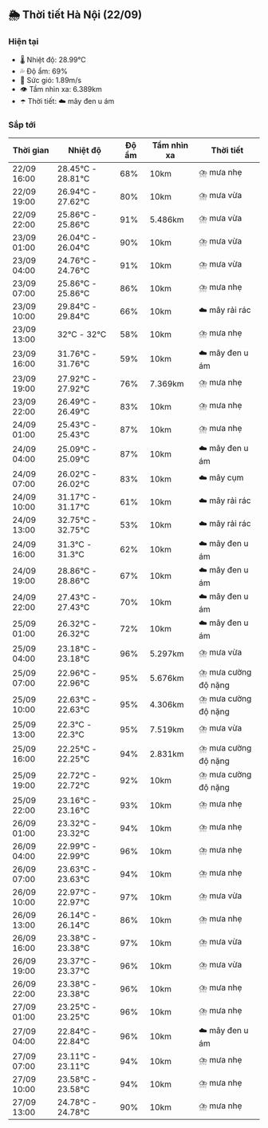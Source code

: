 ## 🌦️ Thời tiết Hà Nội (22/09)

### Hiện tại

- 🌡️ Nhiệt độ: 28.99℃
- 💦 Độ ẩm: 69%
- 💨 Sức gió: 1.89m/s
- 👁️ Tầm nhìn xa: 6.389km
- ☂️ Thời tiết: ☁️ mây đen u ám

### Sắp tới

| Thời gian | Nhiệt độ | Độ ẩm | Tầm nhìn xa | Thời tiết |
| --- | --- | --- | --- | --- |
| 22/09 16:00 | 28.45℃ - 28.81℃ | 68% | 10km | ⛈️ mưa nhẹ |
| 22/09 19:00 | 26.94℃ - 27.62℃ | 80% | 10km | ⛈️ mưa vừa |
| 22/09 22:00 | 25.86℃ - 25.86℃ | 91% | 5.486km | ⛈️ mưa vừa |
| 23/09 01:00 | 26.04℃ - 26.04℃ | 90% | 10km | ⛈️ mưa vừa |
| 23/09 04:00 | 24.76℃ - 24.76℃ | 91% | 10km | ⛈️ mưa vừa |
| 23/09 07:00 | 25.86℃ - 25.86℃ | 86% | 10km | ⛈️ mưa nhẹ |
| 23/09 10:00 | 29.84℃ - 29.84℃ | 66% | 10km | ☁️ mây rải rác |
| 23/09 13:00 | 32℃ - 32℃ | 58% | 10km | ⛈️ mưa nhẹ |
| 23/09 16:00 | 31.76℃ - 31.76℃ | 59% | 10km | ☁️ mây đen u ám |
| 23/09 19:00 | 27.92℃ - 27.92℃ | 76% | 7.369km | ⛈️ mưa nhẹ |
| 23/09 22:00 | 26.49℃ - 26.49℃ | 83% | 10km | ⛈️ mưa nhẹ |
| 24/09 01:00 | 25.43℃ - 25.43℃ | 87% | 10km | ⛈️ mưa nhẹ |
| 24/09 04:00 | 25.09℃ - 25.09℃ | 87% | 10km | ☁️ mây đen u ám |
| 24/09 07:00 | 26.02℃ - 26.02℃ | 83% | 10km | ☁️ mây cụm |
| 24/09 10:00 | 31.17℃ - 31.17℃ | 61% | 10km | ☁️ mây rải rác |
| 24/09 13:00 | 32.75℃ - 32.75℃ | 53% | 10km | ☁️ mây rải rác |
| 24/09 16:00 | 31.3℃ - 31.3℃ | 62% | 10km | ☁️ mây đen u ám |
| 24/09 19:00 | 28.86℃ - 28.86℃ | 67% | 10km | ☁️ mây đen u ám |
| 24/09 22:00 | 27.43℃ - 27.43℃ | 70% | 10km | ☁️ mây đen u ám |
| 25/09 01:00 | 26.32℃ - 26.32℃ | 72% | 10km | ☁️ mây đen u ám |
| 25/09 04:00 | 23.18℃ - 23.18℃ | 96% | 5.297km | ⛈️ mưa vừa |
| 25/09 07:00 | 22.96℃ - 22.96℃ | 95% | 5.676km | ⛈️ mưa cường độ nặng |
| 25/09 10:00 | 22.63℃ - 22.63℃ | 95% | 4.306km | ⛈️ mưa cường độ nặng |
| 25/09 13:00 | 22.3℃ - 22.3℃ | 95% | 7.519km | ⛈️ mưa vừa |
| 25/09 16:00 | 22.25℃ - 22.25℃ | 94% | 2.831km | ⛈️ mưa cường độ nặng |
| 25/09 19:00 | 22.72℃ - 22.72℃ | 92% | 10km | ⛈️ mưa cường độ nặng |
| 25/09 22:00 | 23.16℃ - 23.16℃ | 93% | 10km | ⛈️ mưa nhẹ |
| 26/09 01:00 | 23.32℃ - 23.32℃ | 94% | 10km | ⛈️ mưa nhẹ |
| 26/09 04:00 | 22.99℃ - 22.99℃ | 96% | 10km | ⛈️ mưa nhẹ |
| 26/09 07:00 | 23.63℃ - 23.63℃ | 94% | 10km | ⛈️ mưa nhẹ |
| 26/09 10:00 | 22.97℃ - 22.97℃ | 97% | 10km | ⛈️ mưa vừa |
| 26/09 13:00 | 26.14℃ - 26.14℃ | 86% | 10km | ⛈️ mưa nhẹ |
| 26/09 16:00 | 23.38℃ - 23.38℃ | 97% | 10km | ⛈️ mưa vừa |
| 26/09 19:00 | 23.37℃ - 23.37℃ | 96% | 10km | ⛈️ mưa vừa |
| 26/09 22:00 | 23.38℃ - 23.38℃ | 96% | 10km | ⛈️ mưa nhẹ |
| 27/09 01:00 | 23.25℃ - 23.25℃ | 96% | 10km | ⛈️ mưa nhẹ |
| 27/09 04:00 | 22.84℃ - 22.84℃ | 96% | 10km | ☁️ mây đen u ám |
| 27/09 07:00 | 23.11℃ - 23.11℃ | 94% | 10km | ⛈️ mưa nhẹ |
| 27/09 10:00 | 23.58℃ - 23.58℃ | 94% | 10km | ⛈️ mưa nhẹ |
| 27/09 13:00 | 24.78℃ - 24.78℃ | 90% | 10km | ⛈️ mưa nhẹ |
